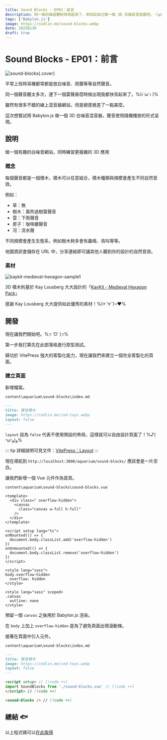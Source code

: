 ```yaml
---
title: Sound Blocks - EP01：前言
description: 同一個白噪音聽到快背起來了，來試試自己做一個 3D 白噪音混音器吧。◝(≧∀≦)◟
tags: ['Babylon.js']
image: https://codlin.me/sound-blocks.webp
date: 20250130
draft: true
---
```


# Sound Blocks - EP01：前言

![sound-blocks](/sound-blocks.webp){.cover}

平常上班時耳機都常都是放白噪音、雨聲等等自然聲音。

同一個聲音聽太多次，連下一個雷聲甚麼時候出現我都快背起來了。%(›´ω`‹ )%

雖然有很多不錯的線上混音器網站，但是總感覺差了一點甚麼。

這次想嘗試用 Babylon.js 做一個 3D 白噪音混音器，聲音使用隨機播放的形式呈現。

## 說明

做一個有趣的白噪音網站，同時練習更複雜的 3D 應用

### 概念

每個聲音都是一個積木，積木可以任意組合，積木種類與規模會產生不同自然音效。

例如：

- 草：無
- 樹木：風吹過樹葉聲音
- 雲：下雨聲音
- 房子：咖啡廳聲音
- 河：流水聲

不同規模會產生生態系，例如樹木夠多會有蟲鳴、鳥叫等等。

地圖資訊會儲存在 URL 中，分享連結即可讓其他人聽到你的設計的自然音效。

### 素材

![kaykit-medieval-hexagon-sample1](/sound-blocks/sample1.jpg)

3D 積木則基於 Kay Lousberg 大大設計的「[KayKit - Medieval Hexagon Pack](https://kaylousberg.itch.io/kaykit-medieval-hexagon)」

感謝 Kay Lousberg 大大提供如此優秀的素材！%(*´∀`)~♥%

## 開發

現在讓我們開始吧。%੭ ˙ᗜ˙ )੭%

第一步我打算先在此部落格進行原型測試。

歸功於 VitePress 強大的客製化能力，現在讓我們來建立一個完全客製化的頁面。

### 建立頁面

新增檔案。

`content\aquarium\sound-blocks\index.md`

```markdown
---
title: 聲音積木
image: https://codlin.me/cod-toys.webp
layout: false
---
```

`layout` 設為 `false` 代表不使用預設的佈局，這樣就可以自由設計頁面了！%♪( ◜ω◝و(و%

::: tip
詳細說明可見文件：[VitePress：Layout](https://vitepress.dev/reference/default-theme-layout)
:::

現在導航到 `http://localhost:3000/aquarium/sound-blocks/` 應該會是一片空白。

讓我們新增一個 Vue 元件作為首頁。

`content\aquarium\sound-blocks\sound-blocks.vue`

```vue
<template>
  <div class=" overflow-hidden">
    <canvas
      class="canvas w-full h-full"
    />
  </div>
</template>

<script setup lang="ts">
onMounted(() => {
  document.body.classList.add('overflow-hidden')
})
onUnmounted(() => {
  document.body.classList.remove('overflow-hidden')
})
</script>

<style lang="sass">
body.overflow-hidden
  overflow: hidden
</style>

<style lang="sass" scoped>
.canvas
  outline: none
</style>
```

預留一個 `canvas` 之後用於 Babylon.js 渲染。

在 `body` 上加上 `overflow-hidden` 是為了避免頁面出現滾動條。

接著在頁面中引入元件。

`content\aquarium\sound-blocks\index.md`

```markdown
---
title: 聲音積木
image: https://codlin.me/cod-toys.webp
layout: false
---

<script setup> // [!code ++]
import SoundBlocks from './sound-blocks.vue' // [!code ++]
</script> // [!code ++]

<sound-blocks /> // [!code ++]
```

## 總結 🐟

以上程式碼可以[在此取得](https://github.com/Codfisher/cod-aquarium/tree/sound-blocks/first-block/content/aquarium/sound-blocks)
